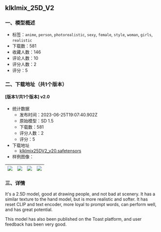 ## klklmix_25D_V2
### 一、模型概述

- 标签：`anime`, `person`, `photorealistic`, `sexy`, `female`, `style`, `woman`, `girls`, `realistic`
- 下载数：581
- 收藏人数：146
- 评论人数：10
- 评分人数：2
- 评分：5

### 二、下载地址（共1个版本）

#### [版本1/共1个版本] v2.0

- 统计数据
  - 发布时间：2023-06-25T19:07:40.902Z
  - 原始模型：SD 1.5
  - 下载数：581
  - 评分人数：2
  - 评分：5
- 下载地址
  - [klklmix25DV2_v20.safetensors](https://civitai.com/api/download/models/97927)
- 样例图像：

| <img src="https://image.civitai.com/xG1nkqKTMzGDvpLrqFT7WA/9997fc60-0500-414d-bcf8-6abb9020269a/width=450/1180397.jpeg" /> | <img src="https://image.civitai.com/xG1nkqKTMzGDvpLrqFT7WA/b92fa621-d17b-4617-a2d3-51925e52e80e/width=450/1179893.jpeg" /> | <img src="https://image.civitai.com/xG1nkqKTMzGDvpLrqFT7WA/1fa3ec1e-daea-4c90-8fd6-5329bf4e3a59/width=450/1179842.jpeg" /> | <img src="https://image.civitai.com/xG1nkqKTMzGDvpLrqFT7WA/a0d91cbb-5fa8-48b0-9ef4-90a2c06ab70f/width=450/1181296.jpeg" /> |
| ---- | ---- | ---- | ---- |


### 三、详情
<p>It's a 2.5D model, good at drawing people, and not bad at scenery. It has a similar texture to the hand model, but is more realistic and softer. It has reset CLIP and text encoder, more loyal to prompt words, can perform well, and has great potential.</p><p>This model has also been published on the Toast platform, and user feedback has been very good.</p>